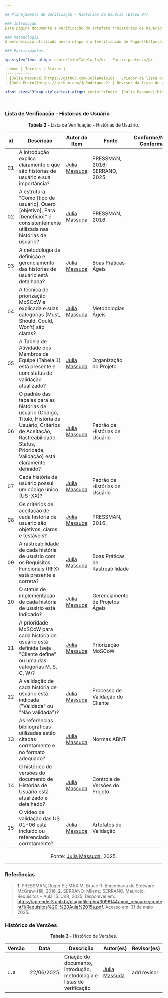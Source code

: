 ```yaml
---

## Planejamento de Verificação - Histórias de Usuário (Etapa 04)

### Introdução
Esta página documenta a verificação do artefato **Histórias de Usuário** do projeto de Requisitos de Software, referente à disciplina de Engenharia de Requisitos. O objetivo principal desta verificação é garantir a qualidade e a conformidade das histórias de usuário com as diretrizes metodológicas e os critérios definidos previamente no projeto, assegurando que representem funcionalidades sob a perspectiva do usuário final de forma clara e objetiva.

### Metodologia
A metodologia utilizada nessa etapa é a [verificação de Fagan](https://requisitos-de-software.github.io/2025.1-ReceitaFederal/verificacao/entre3/planejamento3/#metodologia), que de maneira geral, busca apontar erros encontrados durante a fase de desenvolvimento do projeto. A divisão do método de verificação de Fagan se dá em: **planejamento**, **visão geral**, **preparação**, **inspeção**, **correção** e **acompanhamento**.

### Participantes

<p style="text-align: center"><b>Tabela 1</b> - Participantes.</p>

| Nome | Tarefas | Status |
|---|---|---|
| [Julia Massuda](https://github.com/JuliaReis18) | Criador da lista de verificação 04 (Histórias de Usuário) | Feito |
| [João Pedro](https://github.com/JpRodrigues2) | Revisor da lista de verificação 04 (Histórias de Usuário) | ------- |

<font size="3"><p style="text-align: center">Fonte: [Julia Massuda](https://github.com/JuliaReis18), 2025.</p></font>

---
```


### Lista de Verificação - Histórias de Usuário

<p style="text-align: center"><b>Tabela 2</b> - Lista de Verificação - Histórias de Usuário.</p>

| id | Descrição | Autor do Item | Fonte | Conforme/Não Conforme |
|---|---|---|---|---|
| 01 | A introdução explica claramente o que são histórias de usuário e sua importância? | [Julia Massuda](https://github.com/JuliaReis18) | PRESSMAN, 2016; SERRANO, 2025. | |
| 02 | A estrutura "Como [tipo de usuário], Quero [objetivo], Para [benefício]" é consistentemente utilizada nas histórias de usuário? | [Julia Massuda](https://github.com/JuliaReis18) | PRESSMAN, 2016. | |
| 03 | A metodologia de definição e gerenciamento das histórias de usuário está detalhada? | [Julia Massuda](https://github.com/JuliaReis18) | Boas Práticas Ágeis | |
| 04 | A técnica de priorização MoSCoW é explicada e suas categorias (Must, Should, Could, Won't) são claras? | [Julia Massuda](https://github.com/JuliaReis18) | Metodologias Ágeis | |
| 05 | A Tabela de Atividade dos Membros da Equipe (Tabela 1) está presente e com status de validação atualizado? | [Julia Massuda](https://github.com/JuliaReis18) | Organização do Projeto | |
| 06 | O padrão das tabelas para as histórias de usuário (Código, Título, História de Usuário, Critérios de Aceitação, Rastreabilidade, Status, Prioridade, Validação) está claramente definido? | [Julia Massuda](https://github.com/JuliaReis18) | Padrão de Histórias de Usuário | |
| 07 | Cada história de usuário possui um código único (US-XX)? | [Julia Massuda](https://github.com/JuliaReis18) | Padrão de Histórias de Usuário | |
| 08 | Os critérios de aceitação de cada história de usuário são objetivos, claros e testáveis? | [Julia Massuda](https://github.com/JuliaReis18) | PRESSMAN, 2016. | |
| 09 | A rastreabilidade de cada história de usuário com os Requisitos Funcionais (RFX) está presente e correta? |[Julia Massuda](https://github.com/JuliaReis18) | Boas Práticas de Rastreabilidade | |
| 10 | O status de implementação de cada história de usuário está indicado? | [Julia Massuda](https://github.com/JuliaReis18) | Gerenciamento de Projetos Ágeis | |
| 11 | A prioridade MoSCoW para cada história de usuário está definida (seja "Cliente define" ou uma das categorias M, S, C, W)? | [Julia Massuda](https://github.com/JuliaReis18) | Priorização MoSCoW | |
| 12 | A validação de cada história de usuário está indicada ("Validada" ou "Não validada")? | [Julia Massuda](https://github.com/JuliaReis18) | Processo de Validação do Cliente | |
| 13 | As referências bibliográficas utilizadas estão citadas corretamente e no formato adequado? | [Julia Massuda](https://github.com/JuliaReis18) | Normas ABNT | |
| 14 | O histórico de versões do documento de Histórias de Usuário está atualizado e detalhado? |[Julia Massuda](https://github.com/JuliaReis18) | Controle de Versões do Projeto | |
| 15 | O vídeo de validação das US 01-06 está incluído ou referenciado corretamente? | [Julia Massuda](https://github.com/JuliaReis18)| Artefatos de Validação | |

<font size="3"><p style="text-align: center">Fonte: [Julia Massuda](https://github.com/JuliaReis18), 2025.</p></font>

---

### Referências
> <a>1.</a> PRESSMAN, Roger S.; MAXIM, Bruce R. Engenharia de Software. McGraw-Hill, 2016.
> <a>2.</a> SERRANO, Milene; SERRANO, Maurício. Requisitos – Aula 15. UnB, 2025. Disponível em: https://aprender3.unb.br/pluginfile.php/3096144/mod_resource/content/1/Requisitos%20-%20Aula%2015a.pdf. Acesso em: 31 de maio 2025.

### Histórico de Versões

<p style="text-align: center"><b>Tabela 3</b> - Histórico de Versões.</p>

| Versão | Data | Descrição | Autor(es) | Revisor(es) |
|---|---|---|---|---|
| `1.0` | 22/06/2025 | Criação do documento, introdução, metodologia e listas de verificação | [Julia Massuda](https://github.com/JuliaReis18) | add revisor |
